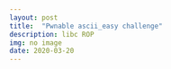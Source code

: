 ```yaml
---
layout: post
title:  "Pwnable ascii_easy challenge"
description: libc ROP
img: no image
date: 2020-03-20
---
```

